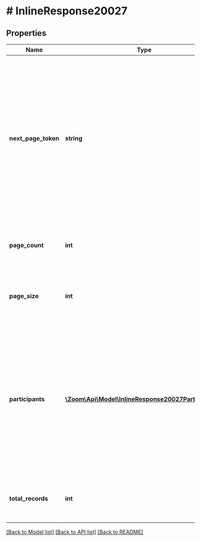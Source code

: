 # # InlineResponse20027

## Properties

Name | Type | Description | Notes
------------ | ------------- | ------------- | -------------
**next_page_token** | **string** | The next page token is used to paginate through large result sets. A next page token will be returned whenever the set of available results exceeds the current page size. The expiration period for this token is 15 minutes. | [optional] 
**page_count** | **int** | The number of pages returned for the request made. | [optional] 
**page_size** | **int** | The number of records returned within a single API call. | [optional] 
**participants** | [**\Zoom\Api\Model\InlineResponse20027Participants[]**](InlineResponse20027Participants.md) | Array of participant session objects. If a participant left a meeting and rejoined the same meeting, their information will appear multiple times (as many times as they joined the meeting). | [optional] 
**total_records** | **int** | The number of all records available across pages. | [optional] 

[[Back to Model list]](../../README.md#documentation-for-models) [[Back to API list]](../../README.md#documentation-for-api-endpoints) [[Back to README]](../../README.md)


